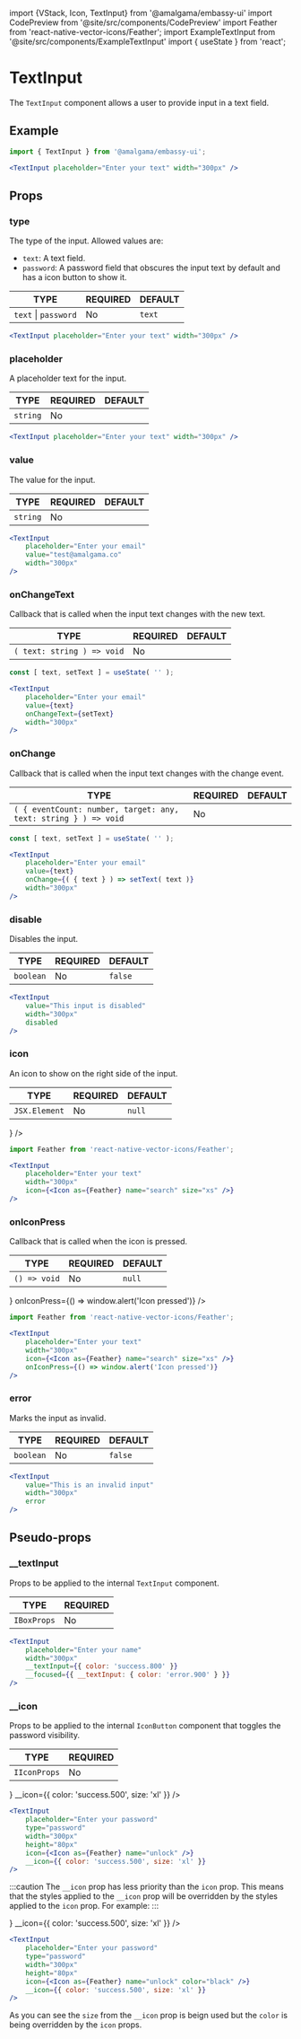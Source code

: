 import {VStack, Icon, TextInput} from '@amalgama/embassy-ui'
import CodePreview from '@site/src/components/CodePreview'
import Feather from 'react-native-vector-icons/Feather';
import ExampleTextInput from '@site/src/components/ExampleTextInput'
import { useState } from 'react';

# TextInput

The `TextInput` component allows a user to provide input in a text field.

## Example

<CodePreview>
	<TextInput placeholder="Enter your text" width="300px" />
</CodePreview>

```jsx
import { TextInput } from '@amalgama/embassy-ui';

<TextInput placeholder="Enter your text" width="300px" />
```

## Props

### type
The type of the input. Allowed values are:
- `text`: A text field.
- `password`: A password field that obscures the input text by default and has a icon button to show it.

| TYPE | REQUIRED | DEFAULT |
| ---- | -------- | ------- |
| `text` \| `password` | No       | `text` |

<CodePreview>
	<VStack space="2">
		<TextInput placeholder="Enter your username" width="300px" />
		<TextInput placeholder="Enter your password" type="password" width="300px" />
	</VStack>
</CodePreview>

```jsx
<TextInput placeholder="Enter your text" width="300px" />
```

### placeholder
A placeholder text for the input.

| TYPE | REQUIRED | DEFAULT |
| ---- | -------- | ------- |
| `string` | No       |    |

<CodePreview>
	<TextInput placeholder="Enter your text" width="300px" />
</CodePreview>

```jsx
<TextInput placeholder="Enter your text" width="300px" />
```

### value
The value for the input.

| TYPE | REQUIRED | DEFAULT |
| ---- | -------- | ------- |
| `string` | No       |    |

<CodePreview>
	<TextInput
		placeholder="Enter your email"
		value="test@amalgama.co"
		width="300px"
	/>
</CodePreview>

```jsx
<TextInput
	placeholder="Enter your email"
	value="test@amalgama.co"
	width="300px"
/>
```

### onChangeText
Callback that is called when the input text changes with the new text.

| TYPE | REQUIRED | DEFAULT |
| ---- | -------- | ------- |
| `( text: string ) => void` | No       |    |

<CodePreview>
	<ExampleTextInput />
</CodePreview>

```jsx
const [ text, setText ] = useState( '' );

<TextInput
	placeholder="Enter your email"
	value={text}
	onChangeText={setText}
	width="300px"
/>
```

### onChange
Callback that is called when the input text changes with the change event.

| TYPE | REQUIRED | DEFAULT |
| ---- | -------- | ------- |
| `( { eventCount: number, target: any, text: string } ) => void` | No       |    |

<CodePreview>
	<ExampleTextInput />
</CodePreview>

```jsx
const [ text, setText ] = useState( '' );

<TextInput
	placeholder="Enter your email"
	value={text}
	onChange={( { text } ) => setText( text )}
	width="300px"
/>
```

### disable
Disables the input.

| TYPE | REQUIRED | DEFAULT |
| ---- | -------- | ------- |
| `boolean` | No    |  `false` |

<CodePreview>
	<TextInput
		value="This input is disabled"
		width="300px"
		disabled
	/>
</CodePreview>

```jsx
<TextInput
	value="This input is disabled"
	width="300px"
	disabled
/>
```
### icon
An icon to show on the right side of the input.

| TYPE | REQUIRED | DEFAULT |
| ---- | -------- | ------- |
| `JSX.Element` | No    |  `null` |

<CodePreview>
	<TextInput
		placeholder="Enter your text"
		width="300px"
		icon={<Icon as={Feather} name="search" size="xs" />}
	/>
</CodePreview>

```jsx
import Feather from 'react-native-vector-icons/Feather';

<TextInput
	placeholder="Enter your text"
	width="300px"
	icon={<Icon as={Feather} name="search" size="xs" />}
/>
```

### onIconPress

Callback that is called when the icon is pressed.

| TYPE | REQUIRED | DEFAULT |
| ---- | -------- | ------- |
| `() => void` | No    |  `null` |

<CodePreview>
	<TextInput
		placeholder="Enter your text"
		width="300px"
		icon={<Icon as={Feather} name="search" size="xs" />}
		onIconPress={() => window.alert('Icon pressed')}
	/>
</CodePreview>

```jsx
import Feather from 'react-native-vector-icons/Feather';

<TextInput
	placeholder="Enter your text"
	width="300px"
	icon={<Icon as={Feather} name="search" size="xs" />}
	onIconPress={() => window.alert('Icon pressed')}
/>
```

### error
Marks the input as invalid.

| TYPE | REQUIRED | DEFAULT |
| ---- | -------- | ------- |
| `boolean` | No    |  `false` |

<CodePreview>
	<TextInput
		value="This is an invalid input"
		width="300px"
		error
	/>
</CodePreview>

```jsx
<TextInput
	value="This is an invalid input"
	width="300px"
	error
/>
```

## Pseudo-props

### __textInput
Props to be applied to the internal `TextInput` component.

| TYPE   | REQUIRED |
| ------ | -------- |
| `IBoxProps` | No       |

<CodePreview>
	<TextInput
		placeholder="Enter your name"
		width="300px"
		__textInput={{ color: 'success.800' }}
		__focused={{ __textInput: { color: 'error.900' } }}
	/>
</CodePreview>

```jsx
<TextInput
	placeholder="Enter your name"
	width="300px"
	__textInput={{ color: 'success.800' }}
	__focused={{ __textInput: { color: 'error.900' } }}
/>
```

### __icon
Props to be applied to the internal `IconButton` component that toggles the password visibility.

| TYPE   | REQUIRED |
| ------ | -------- |
| `IIconProps` | No       |

<CodePreview>
	<TextInput
		placeholder="Enter your password"
		type="password"
		width="300px"
		height="80px"
		icon={<Icon as={Feather} name="unlock" color="success.500" />}
		__icon={{ color: 'success.500', size: 'xl' }}
	/>
</CodePreview>

```jsx
<TextInput
	placeholder="Enter your password"
	type="password"
	width="300px"
	height="80px"
	icon={<Icon as={Feather} name="unlock" />}
	__icon={{ color: 'success.500', size: 'xl' }}
/>
```

:::caution 
The `__icon` prop has less priority than the `icon` prop. This means that the styles applied to the `__icon` prop will be overridden by the styles applied to the `icon` prop. For example:
:::

<CodePreview>
	<TextInput
		placeholder="Enter your password"
		type="password"
		width="300px"
		height="80px"
		icon={<Icon as={Feather} name="unlock" color="black" />}
		__icon={{ color: 'success.500', size: 'xl' }}
	/>
</CodePreview>

```jsx
<TextInput
	placeholder="Enter your password"
	type="password"
	width="300px"
	height="80px"
	icon={<Icon as={Feather} name="unlock" color="black" />}
	__icon={{ color: 'success.500', size: 'xl' }}
/>
```
As you can see the `size` from the  `__icon` prop is beign used but the `color` is being overridden by the `icon` props.